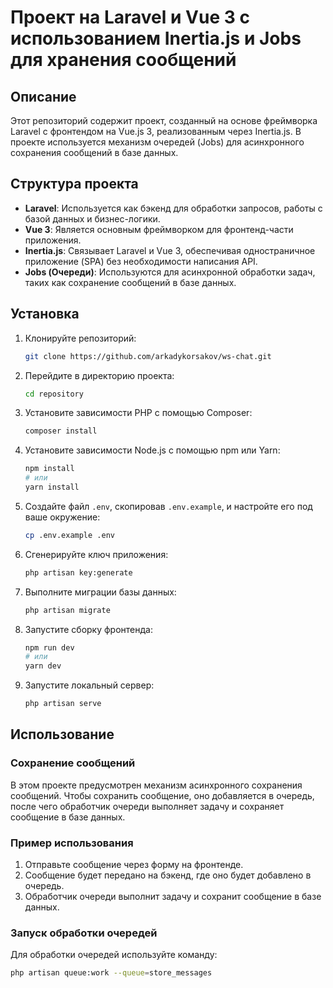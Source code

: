 # Проект на Laravel и Vue 3 с использованием Inertia.js и Jobs для хранения сообщений

## Описание

Этот репозиторий содержит проект, созданный на основе фреймворка Laravel с фронтендом на Vue.js 3, реализованным через Inertia.js. В проекте используется механизм очередей (Jobs) для асинхронного сохранения сообщений в базе данных.

## Структура проекта

- **Laravel**: Используется как бэкенд для обработки запросов, работы с базой данных и бизнес-логики.
- **Vue 3**: Является основным фреймворком для фронтенд-части приложения.
- **Inertia.js**: Связывает Laravel и Vue 3, обеспечивая одностраничное приложение (SPA) без необходимости написания API.
- **Jobs (Очереди)**: Используются для асинхронной обработки задач, таких как сохранение сообщений в базе данных.

## Установка

1. Клонируйте репозиторий:

    ```bash
    git clone https://github.com/arkadykorsakov/ws-chat.git
    ```

2. Перейдите в директорию проекта:

    ```bash
    cd repository
    ```

3. Установите зависимости PHP с помощью Composer:

    ```bash
    composer install
    ```

4. Установите зависимости Node.js с помощью npm или Yarn:

    ```bash
    npm install
    # или
    yarn install
    ```

5. Создайте файл `.env`, скопировав `.env.example`, и настройте его под ваше окружение:

    ```bash
    cp .env.example .env
    ```

6. Сгенерируйте ключ приложения:

    ```bash
    php artisan key:generate
    ```

7. Выполните миграции базы данных:

    ```bash
    php artisan migrate
    ```

8. Запустите сборку фронтенда:

    ```bash
    npm run dev
    # или
    yarn dev
    ```

9. Запустите локальный сервер:

    ```bash
    php artisan serve
    ```

## Использование

### Сохранение сообщений

В этом проекте предусмотрен механизм асинхронного сохранения сообщений. Чтобы сохранить сообщение, оно добавляется в очередь, после чего обработчик очереди выполняет задачу и сохраняет сообщение в базе данных.

### Пример использования

1. Отправьте сообщение через форму на фронтенде.
2. Сообщение будет передано на бэкенд, где оно будет добавлено в очередь.
3. Обработчик очереди выполнит задачу и сохранит сообщение в базе данных.

### Запуск обработки очередей

Для обработки очередей используйте команду:

```bash
php artisan queue:work --queue=store_messages

